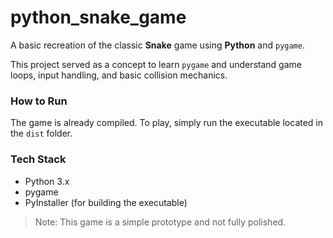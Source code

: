 # python_snake_game

A basic recreation of the classic **Snake** game using **Python** and `pygame`.

This project served as a concept to learn `pygame` and understand game loops, input handling, and basic collision mechanics.

### How to Run

The game is already compiled. To play, simply run the executable located in the `dist` folder.

### Tech Stack

- Python 3.x  
- pygame  
- PyInstaller (for building the executable)  

> Note: This game is a simple prototype and not fully polished.  
